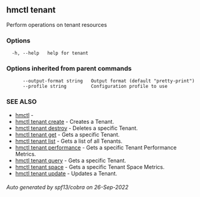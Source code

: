 ## hmctl tenant

Perform operations on tenant resources

### Options

```
  -h, --help   help for tenant
```

### Options inherited from parent commands

```
      --output-format string   Output format (default "pretty-print")
      --profile string         Configuration profile to use
```

### SEE ALSO

* [hmctl](hmctl.md)	 - 
* [hmctl tenant create](hmctl_tenant_create.md)	 - Creates a Tenant.
* [hmctl tenant destroy](hmctl_tenant_destroy.md)	 - Deletes a specific Tenant.
* [hmctl tenant get](hmctl_tenant_get.md)	 - Gets a specific Tenant.
* [hmctl tenant list](hmctl_tenant_list.md)	 - Gets a list of all Tenants.
* [hmctl tenant performance](hmctl_tenant_performance.md)	 - Gets a specific Tenant Performance Metrics.
* [hmctl tenant query](hmctl_tenant_query.md)	 - Gets a specific Tenant.
* [hmctl tenant space](hmctl_tenant_space.md)	 - Gets a specific Tenant Space Metrics.
* [hmctl tenant update](hmctl_tenant_update.md)	 - Updates a Tenant.

###### Auto generated by spf13/cobra on 26-Sep-2022
